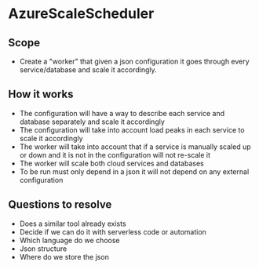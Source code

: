 # AzureScaleScheduler

Scope
---------

- Create a "worker" that given a json configuration it goes through every service/database and scale it accordingly.

How it works
-----------------

- The configuration will have a way to describe each service and database separately and scale it accordingly
- The configuration will take into account load peaks in each service to scale it accordingly
- The worker will take into account that if a service is manually scaled up or down and it is not in the configuration will not re-scale it
- The worker will scale both cloud services and databases
- To be run must only depend in a json it will not depend on any external configuration

Questions to resolve
---------------------------
- Does a similar tool already exists
- Decide if we can do it with serverless code or automation
- Which language do we choose
- Json structure
- Where do we store the json
